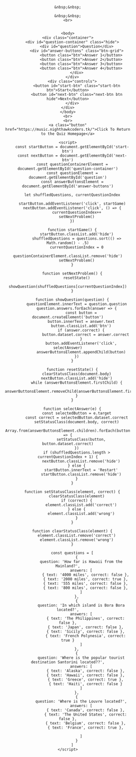 
<style>
    *, *::before, *::after {
        box-sizing: border-box;
        font-family: ".AppleSystemUIFont";
    }

    :root {
        --hue-neutral: 200;
        --hue-wrong: 0;
        --hue-correct: 145;
    }

    body.correct {
        --hue: var(--hue-correct);
    }

    body.wrong {
        --hue: var(--hue-wrong);
    }

    .container {
        width: 800px;
        max-width: 80%;
        background-color: white;
        border-radius: 5px;
        padding: 10px;
        font-family: .AppleSystemUIFont;
    }

    .btn-grid {
        display: grid;
        grid-template-columns: repeat(2, auto);
        gap: 10px;
        margin: 20px 0;
        font-family: .AppleSystemUIFont;
    }

    .btn {
        --hue: var(--hue-neutral);
        border: 1px solid hsl(var(--hue), 100%, 30%);
        background-color: hsl(var(--hue), 100%, 50%);
        border-radius: 5px;
        padding: 5px 10px;
        color: white;
        outline: none;
        font-family: .AppleSystemUIFont;
    }

    .btn:hover {
        border-color: black;
    }

    .btn.correct {
        --hue: var(--hue-correct);
        color: black;
    }

    .btn.wrong {
        --hue: var(--hue-wrong);
    }

    .start-btn, .next-btn {
        font-size: 1.5rem;
        font-weight: bold;
        padding: 10px 20px;
    }

    .controls {
        display: flex;
        justify-content: center;
        align-items: center;
    }

    .hide {
        display: none;
    }

</style>


<center>


    &nbsp;&nbsp;

    &nbsp;&nbsp;
    <br>


    <body>
    <div class="container">
        <div id="question-container" class="hide">
            <div id="question">Question</div>
            <div id="answer-buttons" class="btn-grid">
                <button class="btn">Answer 1</button>
                <button class="btn">Answer 2</button>
                <button class="btn">Answer 3</button>
                <button class="btn">Answer 4</button>
            </div>
        </div>
        <div class="controls">
            <button id="start-btn" class="start-btn btn">Start</button>
            <button id="next-btn" class="next-btn btn hide">Next</button>
        </div>
    </div>
    </body>
    <br>
    <br>
    <a class="button" href="https://music.nighthawkcoders.tk/">Click To Return to the Quiz Homepage</a>

    <script>
        const startButton = document.getElementById('start-btn')
        const nextButton = document.getElementById('next-btn')
        const questionContainerElement = document.getElementById('question-container')
        const questionElement = document.getElementById('question')
        const answerButtonsElement = document.getElementById('answer-buttons')

        let shuffledQuestions, currentQuestionIndex

        startButton.addEventListener('click', startGame)
        nextButton.addEventListener('click', () => {
            currentQuestionIndex++
            setNextProblem()
        })

        function startGame() {
            startButton.classList.add('hide')
            shuffledQuestions = questions.sort(() => Math.random() - .5)
            currentQuestionIndex = 0
            questionContainerElement.classList.remove('hide')
            setNextProblem()
        }

        function setNextProblem() {
            resetState()
            showQuestion(shuffledQuestions[currentQuestionIndex])
        }

        function showQuestion(question) {
            questionElement.innerText = question.question
            question.answers.forEach(answer => {
                const button = document.createElement('button')
                button.innerText = answer.text
                button.classList.add('btn')
                if (answer.correct) {
                    button.dataset.correct = answer.correct
                }
                button.addEventListener('click', selectAnswer)
                answerButtonsElement.appendChild(button)
            })
        }

        function resetState() {
            clearStatusClass(document.body)
            nextButton.classList.add('hide')
            while (answerButtonsElement.firstChild) {
                answerButtonsElement.removeChild(answerButtonsElement.firstChild)
            }
        }

        function selectAnswer(e) {
            const selectedButton = e.target
            const correct = selectedButton.dataset.correct
            setStatusClass(document.body, correct)
            Array.from(answerButtonsElement.children).forEach(button => {
                setStatusClass(button, button.dataset.correct)
            })
            if (shuffledQuestions.length > currentQuestionIndex + 1) {
                nextButton.classList.remove('hide')
            } else {
                startButton.innerText = 'Restart'
                startButton.classList.remove('hide')
            }
        }

        function setStatusClass(element, correct) {
            clearStatusClass(element)
            if (correct) {
                element.classList.add('correct')
            } else {
                element.classList.add('wrong')
            }
        }

        function clearStatusClass(element) {
            element.classList.remove('correct')
            element.classList.remove('wrong')
        }

        const questions = [
            {
                question: 'How far is Hawaii from the Mainland?',
                answers: [
                    { text: '4000 miles', correct: false },
                    { text: '2000 miles', correct: true },
                    { text: '555 miles', correct: false },
                    { text: '800 miles', correct: false },
                ]
            },
            {
                question: 'In which island is Bora Bora located?',
                answers: [
                    { text: 'The Philippines', correct: false },
                    { text: 'Japan', correct: false },
                    { text: 'Sicily', correct: false },
                    { text: 'French Polynesia', correct: true }
                ]
            },
            {
                question: 'Where is the popular tourist destination Santorini located??',
                answers: [
                    { text: 'Alaska', correct: false },
                    { text: 'Hawaii', correct: false },
                    { text: 'Greece', correct: true },
                    { text: 'Haiti', correct: false }
                ]
            },
            {
                question: 'Where is the Louvre located?',
                answers: [
                    { text: 'Canada', correct: false },
                    { text: 'The United States', correct: false },
                    { text: 'Belgium', correct: false },
                    { text: 'France', correct: true },

                ]
            }
        ]
    </script>

